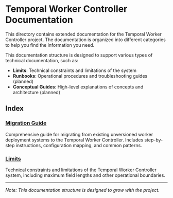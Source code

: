 # Temporal Worker Controller Documentation

This directory contains extended documentation for the Temporal Worker Controller project. The documentation is organized into different categories to help you find the information you need.


This documentation structure is designed to support various types of technical documentation, such as:

- **Limits**: Technical constraints and limitations of the system
- **Runbooks**: Operational procedures and troubleshooting guides (planned)
- **Conceptual Guides**: High-level explanations of concepts and architecture (planned)

## Index

### [Migration Guide](migration-guide.md)
Comprehensive guide for migrating from existing unversioned worker deployment systems to the Temporal Worker Controller. Includes step-by-step instructions, configuration mapping, and common patterns.

### [Limits](limits.md)
Technical constraints and limitations of the Temporal Worker Controller system, including maximum field lengths and other operational boundaries.

---

*Note: This documentation structure is designed to grow with the project.*